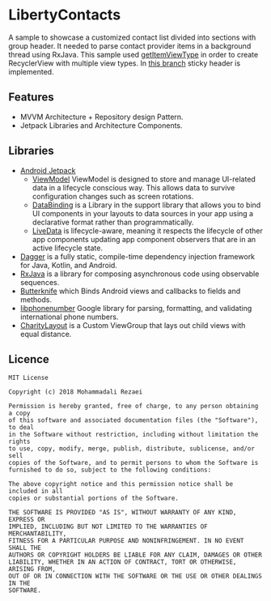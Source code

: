 # LibertyContacts
A sample to showcase a customized contact list divided into sections with group header. It needed to parse contact provider items in a background thread using RxJava. This sample used [getItemViewType](https://developer.android.com/reference/androidx/recyclerview/widget/RecyclerView.Adapter#getItemViewType(int)) in order to create RecyclerView with multiple view types. In [this branch](https://github.com/Ali-Rezaei/LibertyContacts/tree/sticky_header) sticky header is implemented.

## Features
* MVVM Architecture + Repository design Pattern.
* Jetpack Libraries and Architecture Components.

## Libraries
* [Android Jetpack](https://developer.android.com/jetpack)
   * [ViewModel](https://developer.android.com/topic/libraries/architecture/viewmodel) ViewModel is designed to store and manage UI-related data in a lifecycle conscious way. This allows data to survive configuration changes such as screen rotations.
   * [DataBinding](https://developer.android.com/topic/libraries/data-binding/) is a Library in the support library that allows you to bind UI components in your layouts to data sources in your app using a declarative format rather than programmatically.
   * [LiveData](https://developer.android.com/topic/libraries/architecture/livedata) is lifecycle-aware, meaning it respects the lifecycle of other app components updating app component observers that are in an active lifecycle state.
* [Dagger](https://developer.android.com/training/dependency-injection/dagger-multi-module) is a fully static, compile-time dependency injection framework for Java, Kotlin, and Android.
* [RxJava](https://github.com/ReactiveX/RxJava) is a library for composing asynchronous code using observable sequences.
* [Butterknife](https://github.com/JakeWharton/butterknife) which Binds Android views and callbacks to fields and methods.
* [libphonenumber](https://github.com/google/libphonenumber) Google library for parsing, formatting, and validating international phone numbers.
* [CharityLayout](https://github.com/Ali-Rezaei/CharityLayout) is a Custom ViewGroup that lays out child views with equal distance.

## Licence
    MIT License

    Copyright (c) 2018 Mohammadali Rezaei

    Permission is hereby granted, free of charge, to any person obtaining a copy
    of this software and associated documentation files (the "Software"), to deal
    in the Software without restriction, including without limitation the rights
    to use, copy, modify, merge, publish, distribute, sublicense, and/or sell
    copies of the Software, and to permit persons to whom the Software is
    furnished to do so, subject to the following conditions:

    The above copyright notice and this permission notice shall be included in all
    copies or substantial portions of the Software.

    THE SOFTWARE IS PROVIDED "AS IS", WITHOUT WARRANTY OF ANY KIND, EXPRESS OR
    IMPLIED, INCLUDING BUT NOT LIMITED TO THE WARRANTIES OF MERCHANTABILITY,
    FITNESS FOR A PARTICULAR PURPOSE AND NONINFRINGEMENT. IN NO EVENT SHALL THE
    AUTHORS OR COPYRIGHT HOLDERS BE LIABLE FOR ANY CLAIM, DAMAGES OR OTHER
    LIABILITY, WHETHER IN AN ACTION OF CONTRACT, TORT OR OTHERWISE, ARISING FROM,
    OUT OF OR IN CONNECTION WITH THE SOFTWARE OR THE USE OR OTHER DEALINGS IN THE
    SOFTWARE.
